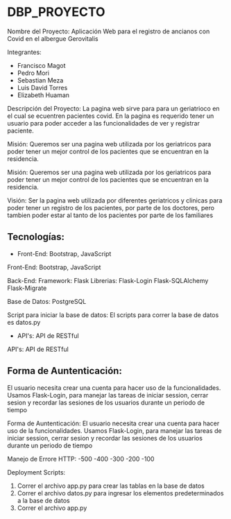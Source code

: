 # DBP_PROYECTO

Nombre del Proyecto: Aplicación Web para el registro de ancianos con Covid en el albergue Gerovitalis

Integrantes:
- Francisco Magot
- Pedro Mori
- Sebastian Meza
- Luis David Torres
- Elizabeth Huaman

Descripción del Proyecto:
La pagina web sirve para para un geriatrioco en el cual se ecuentren pacientes covid. En la pagina es requerido tener un usuario para poder acceder a las funcionalidades de ver y registrar paciente.

Misión: Queremos ser una pagina web utilizada por los geriatricos para poder tener un mejor control de los pacientes que se encuentran en la residencia.

Misión: Queremos ser una pagina web utilizada por los geriatricos para poder tener un mejor control de los pacientes que se encuentran en la residencia.

Visión: Ser la pagina web utilizada por diferentes geriatricos y clinicas para poder tener un registro de los pacientes, por parte de los doctores, pero tambien poder estar al tanto de los pacientes por parte de los familiares 

## **Tecnologías:**

- Front-End: Bootstrap, JavaScript

Front-End: Bootstrap, JavaScript

Back-End: 
Framework:
    Flask
Librerias:
    Flask-Login
    Flask-SQLAlchemy
    Flask-Migrate

Base de Datos: PostgreSQL

Script para iniciar la base de datos: El scripts para correr la base de datos es datos.py

- API's: API de RESTful

API's: API de RESTful

## **Forma de Auntenticación:**
El usuario necesita crear una cuenta para hacer uso de la funcionalidades. 
Usamos Flask-Login, para manejar las tareas de iniciar session, cerrar sesion y recordar las sesiones de los usuarios durante un periodo de tiempo

Forma de Auntenticación:
El usuario necesita crear una cuenta para hacer uso de la funcionalidades. 
Usamos Flask-Login, para manejar las tareas de iniciar session, cerrar sesion y recordar las sesiones de los usuarios durante un periodo de tiempo

Manejo de Errore HTTP:
-500
-400
-300
-200
-100

Deployment Scripts:
1. Correr el archivo app.py para crear las tablas en la base de datos
2. Correr el archivo datos.py para ingresar los elementos predeterminados a la base de datos
3. Correr el archivo app.py
